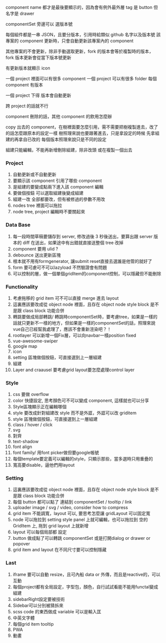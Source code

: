 component name 都才是最後要顯示的，因為會有例外最外層 tag 是 button 但名字是 drawer

componentSet 旁邊可以 選版本號

每個組件都是一串 JSON，且要分版本，引用時給類似 github 名字以及版本號
該專案的 component 更新時，只會自動更新該專案內的 component

其他專案的不會更新，除非手動選取更新，fork 的版本會等於複製時的版本，fork 版本更新會從當下版本號更新

有更新版本就顯示 icon

一個 project 裡面可以有很多 component
一個 project 可以有很多 folder
每個 component 有版本

一個 project 下得 版本會自動更新

跨 project 的話就不行

component 刪除的話，其他 component 的飲用怎麼辦

copy 出去的 component，在樹裡面要怎麼引用，需不需要把樹複製進去，改了的話怎麼跟原本的設定一樣
樹照理來說也要跟著進去，只是拿設定的時候 先拿組建的再拿自已改的
每個版本照理來說只是不同的設定

組建只能編輯，不能再新增刪除組建，除非改頭 或在複製一個出去

### Project

<ol>
<li>自動更新或不自動更新</li>  
<li>要顯示該 component 引用了哪些 component</li>
<li>是組建的要變成點兩下進入該 component 編輯</li>
<li>要做個按鈕 可以選取組建後變成組建</li>  
<li>組建一改 全部都要改，但有被修過的參數不用改</li>
<li>nodes tree 裡面可以拖拉</li>
<li>node tree, project 編輯時不要關起來</li>
</ol>

### Data Base

<ol>
<li>每一段時間草稿要儲存到 server, 修改過後 3 秒後送出，要算出跟 server 版本的 diff 在送出，如果途中有出錯就直接送整個 tree 改掉</li>
<li>component 要用 ulid ?</li>
<li>debounce 送出更新區塊</li>  
<li>根本就不用有formgenerator, 讓submit reset直接去選誰是他管的就好了</li>
<li>form 要可慮可不可以lazyload 不然驗證會有問題</li>
<li>可以控制的層，做一個單個gridItem的component控制，可以隱藏但不能刪除</li>
</ol>

### Functionality

<ol>
<li>考慮拖移的 grid item 可不可以直接 merge 進去 layout</li>
<li>這裏應該要改成從 object node 裡面，且存在 object node style block 是不是跟 class block 功能合併</li>  
<li>轉跳要做成局部轉跳/ 轉跳時componentSet時，要考慮tree，如果是一樣的話就只更新不一樣的地方，但如果是一樣的componentSet的話，照理來說vue自己已經幫我處理了，應該不會重新渲染吧？！</li>
<li>rootlayer 可以新增一個Fix層，可以向navbar一樣position fixed</li>
<li>vue-awesome-swiper</li>  
<li>google map</li>  
<li>icon</li>
<li>setting 區塊做個按鈕，可直接選到上一層組建</li>
<li>組建</li>
<li>Layer and craausel 要考慮grid layout要怎麼處理control layer</li>
</ol>

### Style

<ol>
<li>css 要做 overflow</li>
<li>color 快捷設定, 思考顏色可不可以變成 component, 這樣就也可以分享</li>
<li>Style區塊顯示正在編輯哪個</li>
<li>style 要改成針對組建改 style 而不是外誆，外誆可以改 griditem</li>
<li>style 區塊做個按鈕，可直接選到上一層組建</li>
<li>class / hover / click</li>  
<li>svg</li>
<li>對齊</li>
<li>text-shadow</li>
<li>font align</li>
<li>font family/ 用font picker做但要google帳號</li>
<li>每個template要定義可以編輯的style，只顯示那些，當多選時只用重疊的</li>
<li>寬高要disable，逼他們用layout</li>
</ol>

### Setting

<ol>
<li>這裏應該要改成從 object node 裡面，且存在 object node style block 是不是跟 class block 功能合併</li>
<li>每個 button 都可以點了 連結到 componentSet / tooltip / link</li>
<li>uploader image / svg / video, consider how to compress</li>
<li>grid item 不能調寬，layout 可以, 要思考怎麼讓 gridLayout 可以固定寬</li>
<li>node 可以拖拉到 setting style panel 上就可編輯，也可以拖拉到 空的 GridItem 上, 拖到 grid layout 上就新增</li>
<li>layout 可以每個局部都 設定</li>
<li>button 做成點了可以轉跳 componentSet 或是打開dialog or drawer or popover</li>
<li>grid item and layout 在不同尺寸要可以控制隱藏</li>
</ol>

### Last

<ol>
<li>iframe 要可以自動 resize，且可內船 data or 外傳，而且是reactive的，可以互動</li>
<li>每個project都有全局設定，字型包，顏色，自行試試看能不能用functal變成組建</li>
<li>sidebarRight設定要被技術</li>
<li>Sidebar可以分別被猜拆來</li>
<li>scss code 的東西做成 variable 可以是輸入匡</li>
<li>中英文字體</li>
<li>每個grid item tooltip</li>
<li>PWA</li>  
<li>動畫</li>
</ol>
